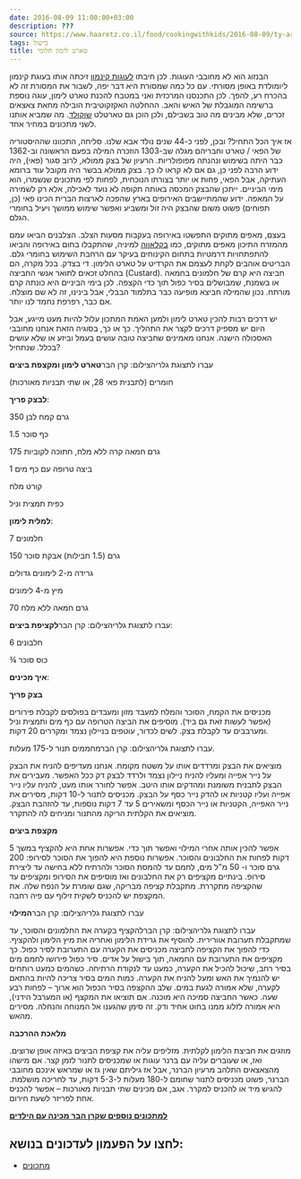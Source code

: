 ```yaml
---
date: 2016-08-09 11:00:00+03:00
description: ???
source: https://www.haaretz.co.il/food/cookingwithkids/2016-08-09/ty-article/0000017f-f8e0-d318-afff-fbe3b88a0000
tags: בישול
title: טארט לימון חלומי
---
```


הבנזוג הוא לא מחובבי העוגות. לכן חיבתו [לעוגות קינמון](/food/cookingwithkids/2016-07-05/ty-article/0000017f-f8d1-d47e-a37f-f9fd453f0000) זיכתה אותו בעוגת קינמון ליומולדת באופן מסורתי. עם כל כמה שמסורת היא דבר יפה, לשבור את המסורת זה לא בהכרח רע, להפך. לכן התכנסנו המרכזית ואני במטבח להכנת טארט לימון, עוגה נוספת ברשימה המוגבלת של האיש והאב. ההחלטה האקזקוטיבית הובילה מחאת צאצאים זכרים, שלא מבינים מה טוב בשבילם, ולכן הוכן גם טארטלט [שוקולד](/food/cookingwithkids/2016-05-23/ty-article/0000017f-f89c-ddde-abff-fcfdf3c10000). מה שמביא אותנו לשני מתכונים במחיר אחד. 

אז איך הכל התחיל? ובכן, לפני כ-44 שנים נולד אבא שלנו. סליחה, התכוונו שההיסטוריה של הפאי / טארט וחבריהם מגלה שב-1303 הוזכרה המילה בפעם הראשונה וב-1362 כבר היתה בשימוש ונהנתה מפופולריות. הרעיון של בצק ממולא, לרוב סגור (פאי), היה ידוע הרבה לפני כן, גם אם לא קראו לו כך. בצק ממולא בבשר היה מקובל עוד ברומא העתיקה, אבל הפאי, פחות או יותר בצורתו הנוכחית, לפחות לפי מתכונים שנשמרו, הוא מימי הביניים. ייתכן שהבצק המכסה באותה תקופה לא נועד לאכילה, אלא רק לשמירה על המאפה. ידוע שהמתיישבים האירופים בארץ שהפכה לארצות הברית הכינו פאי (כן, תפוחים) פשוט משום שהבצק היה זול ומשביע ואפשר שימוש ממושך ויעיל בחומרי הגלם. 

בעצם, מאפים מתוקים התפשטו באירופה בעקבות מסעות הצלב. הצלבנים הביאו עמם מהמזרח התיכון מאפים מתוקים, כמו [בקלאווה](/food/dining/2015-06-17/ty-article/.premium/0000017f-f7c9-d318-afff-f7eb5eb00000) למיניה, שהתקבלו בחום באירופה והביאו להתפתחויות דרמטיות בתחום הקינוחים בעיקר עם הרחבת השימוש בחומרי גלם. הבריטים אוהבים לקחת לעצמם את הקרדיט על טארט הלימון. די בצדק. בכל מקרה, הם בהחלט זכאים לתואר אנשי החביצה (Custard). חביצה היא קרם של חלמונים בחמאה או בשמנת, שמבושלים בסיר כפול תוך כדי הקצפה. לכן בימי הביניים היא כונתה קרם מורתח. נכון שהמילה חביצא מופיעה כבר בתלמוד הבבלי, אבל בינינו, זה לא שם מוצלח. אם כבר, רפרפת נחמד לנו יותר. 

יש דרכים רבות להכין טארט לימון ולמען האמת המתכון עלול להיות מעט מייגע, אבל היום יש מספיק דרכים לקצר את התהליך. כך או כך, בסוגיה הזאת אנחנו מחובבי האסכולה הישנה. אנחנו מאמינים שחביצה טובה עושים בעמל וביזע או שלא עושים בכלל. שנתחיל? 

 עברו לתצוגת גלריהצילום: קרן הבר**טארט לימון ומקצפת ביצים** 

חומרים (לתבנית פאי 28, או שתי תבניות מאורכות) 

**לבצק פריך**: 

350 גרם קמח לבן 

1.5 כף סוכר 

175 גרם חמאה קרה ללא מלח, חתוכה לקוביות 

1 ביצה טרופה עם כף מים 

קורט מלח 

כפית תמצית וניל 

**למלית לימון**: 

7 חלמונים 

150 גרם (1.5 חבילות) אבקת סוכר 

גרידה מ-2 לימונים גדולים 

מיץ מ-4 לימונים 

70 גרם חמאה ללא מלח 

 עברו לתצוגת גלריהצילום: קרן הבר**לקציפת ביצים**: 

6 חלבונים 

¾ כוס סוכר 

**איך מכינים**: 

**בצק פריך** 

מכניסים את הקמח, הסוכר והמלח למעבד מזון ומעבדים בפולסים לקבלת פירורים (אפשר לעשות זאת גם ביד). מוסיפים את הביצה הטרופה עם כף מים ותמצית וניל ומערבבים עד לקבלת בצק. לשים לכדור, עוטפים בניילון נצמד ומקררים 20 דקות. 

 עברו לתצוגת גלריהצילום: קרן הברמחממים תנור ל-175 מעלות. 

מוציאים את הבצק ומרדדים אותו על משטח מקומח. אנחנו מעדיפים להניח את הבצק על נייר אפייה ומעליו להניח ניילון נצמד ולרדד לבצק דק ככל האפשר. מעבירים את הבצק לתבנית משומנת ומהדקים אותו היטב. אפשר לחורר אותו מעט, להניח עליו נייר אפייה ועליו קטניות או להדק נייר כסף על הבצק. מכניסים לתנור ל-10 דקות, מסירים את נייר האפייה, הקטניות או נייר הכסף ומשאירים 5 עד 7 דקות נוספות, עד להזהבת הבצק. מוציאים את הקלתית הריקה מהתנור ומניחים לה להתקרר. 

**מקצפת ביצים** 

אפשר להכין אותה אחרי המילוי ואפשר תוך כדי. אפשרות אחת היא להקציף במשך 5 דקות לפחות את החלבונים והסוכר. אפשרות נוספת היא להפוך את הסוכר לסירופ: 200 גרם סוכר ו- 50 מ"ל מים, לחמם עד להמסת הסוכר ולהרתיח ללא בחישה עד ליצירת סירופ. בינתיים מקציפים רק את החלבונים ואז מוסיפים את הסירופ ומקציפים עד שהקציפה מתקררת. מתקבלת קציפה מבריקה, שגם שומרת על הנפח שלה. את המקצפת יש להכניס לשקית זילוף עם פיה רחבה. 

 עברו לתצוגת גלריהצילום: קרן הבר**המילוי** 

 עברו לתצוגת גלריהצילום: קרן הברלהקציף בקערה את החלמונים והסוכר, עד שמתקבלת תערובת אוורירית. להוסיף את גרידת הלימון ואחריה את מיץ הלימון ולהקציף. כדי להפוך את הקציפה לחביצה מכניסים את הקערה עם התערובת לסיר כפול. כך מקציפים את התערובת עם החמאה, תוך בישול על אדים. סיר כפול פירושו לחמם מים בסיר רחב, שיכול להכיל את הקערה, כמעט עד לנקודת הרתיחה. כשהמים כמעט רותחים יש להנמיך את האש ומעל להניח את הקערה. כמות המים בסיר צריכה להיות בהתאם לקערה, שלא אמורה לגעת במים. שלב ההקצפה בסיר הכפול הוא ארוך – לפחות רבע שעה. כאשר החביצה סמיכה היא מוכנה. אם תוציאו את המקצף (או המערבל הידני), היא אמורה לזלוג ממנו בחוט אחיד ודק. זה סימן שהגענו אל המנוחה והנחלה. מסירים מהאש. 

**מלאכת ההרכבה** 

מוזגים את חביצת הלימון לקלתית. מזליפים עליה את קציפת הביצים באיזה אופן שרוצים. ואז, או שעוברים עליה עם ברנר עוגות או שמכניסים לתנור לזמן קצר. אם מישהו מהצאצאים התלהב מרעיון הברנר, אבל אז גיליתם שאין גז או שמראש אינכם מחובבי הברנר, פשוט מכניסים לתנור שחומם ל-180 מעלות ל-5-3 דקות, עד לחריכה מושלמת. להגיש מיד או להכניס למקרר. אגב, אם מכינים שתי תבניות מאורכות – אפשר להכניס אחת לפריזר לשעת חירום. 

**[למתכונים נוספים שקרן הבר מכינה עם הילדים](http://www.haaretz.co.il/food/cookingwithkids)**

לחצו על הפעמון לעדכונים בנושא:
------------------------------

* [מתכונים](/ty-tag/recipes-0000017f-da28-dea8-a77f-de6a4ba50000)